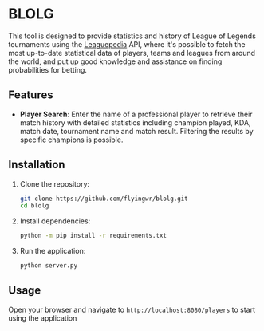 # BLOLG

This tool is designed to provide statistics and history of League of Legends tournaments using the [Leaguepedia](https://lol.fandom.com/wiki/League_of_Legends_Esports_Wiki) API, where it's possible to fetch the most up-to-date statistical data of players, teams and leagues from around the world, and put up good knowledge and assistance on finding probabilities for betting.

## Features
- **Player Search**: Enter the name of a professional player to retrieve their match history with detailed statistics including champion played, KDA, match date, tournament name and match result. Filtering the results by specific champions is possible.

## Installation
1. Clone the repository:
   ```bash
   git clone https://github.com/flyingwr/blolg.git
   cd blolg
   ```
2. Install dependencies:
    ```bash
    python -m pip install -r requirements.txt
    ```

3. Run the application:
    ```bash
    python server.py
    ```

## Usage

Open your browser and navigate to `http://localhost:8080/players` to start using the application